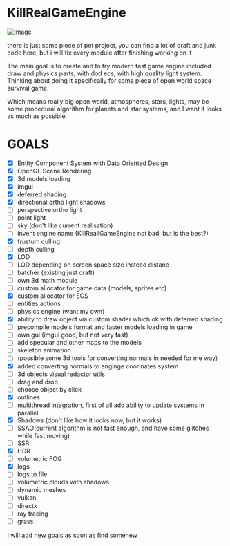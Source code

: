 # KillRealGameEngine
![image](https://github.com/stalker1177/KillRealGameEngine/assets/44020451/478cfff6-a3db-4673-a4a7-0b7a4c3cc3ba)

there is just some piece of pet project, you can find a lot of draft and junk code here, but i will fix every module after finishing working on it

The main goal is to create and to try modern fast game engine included draw and physics parts, with dod ecs, with high quality light system. Thinking about doing it specifically for some piece of open world space survival game.   

Which means really big open world, atmospheres, stars, lights, may be some procedural algorithm for planets and star systems, and I want it looks as much as possible.

# GOALS  

- [x] Entity Component System with Data Oriented Design
- [x] OpenGL Scene Rendering  
- [x] 3d models loading
- [x] imgui
- [x] deferred shading
- [x] directional ortho light shadows
- [ ] perspective ortho light
- [ ] point light
- [ ] sky (don't like current realisation) 
- [ ] invent engine name (KillReallGameEngine not bad, but is the best?)
- [x] frustum culling
- [ ] depth culling
- [x] LOD
- [ ] LOD depending on screen space size instead distane
- [ ] batcher (existing just draft)
- [ ] own 3d math module
- [ ] custom allocator for game data (models, sprites etc)
- [x] custom allocator for ECS
- [ ] entities actions
- [ ] physics engine (want my own)
- [x] ability to draw object via custom shader which ok with deferred shading
- [ ] precompile models format and faster models loading in game
- [ ] own gui (imgui good, but not very fast)
- [ ] add specular and other maps to the models
- [ ] skeleton animation
- [ ] (possible some 3d tools for converting normals in needed for me way)
- [x] added converting normals to enginge coorinates system
- [ ] 3d objects visual redactor utils
- [ ] drag and drop
- [ ] choose object by click
- [x] outlines
- [ ] multithread integration, first of all add ability to update systems in parallel
- [x] Shadows (don't like how it looks now, but it works) 
- [ ] SSAO(current algorithm is not fast enough, and have some glitches while fast moving)
- [ ] SSR
- [x] HDR
- [ ] volumetric FOG
- [x] logs
- [ ] logs to file
- [ ] volumetric clouds with shadows
- [ ] dynamic meshes
- [ ] vulkan 
- [ ] directx
- [ ] ray tracing
- [ ] grass  

I will add new goals as soon as find somenew
